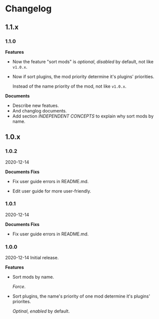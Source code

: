 # Changelog

## 1.1.x

### 1.1.0

**Features**

- Now the feature "sort mods" is *optional*, *disabled* by default, not like `v1.0.x`.

- Now if sort plugins, the mod priority determine it's plugins' priorities.

  Instead of the name priority of the mod, not like `v1.0.x`.

**Documents**

- Describe new featues.
- And changlog documents.
- Add section  *INDEPENDENT CONCEPTS*  to explain why sort mods by name.

## 1.0.x

### 1.0.2

2020-12-14

**Documents Fixs**

- Fix user guide errors in README.md.

- Edit user guide for more user-friendly.

### 1.0.1

2020-12-14

**Documents Fixs**

- Fix user guide errors in README.md.

### 1.0.0

2020-12-14
Initial release.

**Features**

- Sort mods by name.

  *Force*.

- Sort plugins, the name's priority of one mod determine it's plugins' priorites.

  *Optinal*, *enabled* by default.

